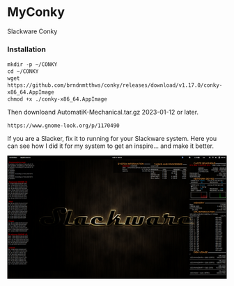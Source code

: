 # MyConky
Slackware Conky 

### Installation
```
mkdir -p ~/CONKY
cd ~/CONKY
wget https://github.com/brndnmtthws/conky/releases/download/v1.17.0/conky-x86_64.AppImage
chmod +x ./conky-x86_64.AppImage
```
Then downloand AutomatiK-Mechanical.tar.gz 2023-01-12 or later.
```
https://www.gnome-look.org/p/1170490
```
If you are a Slacker, fix it to running for your Slackware system.
Here you can see how I did it for my system to get an inspire... and make it better.

![conky](https://github.com/rizitis/MyConky/raw/main/Screenshot%20from%202023-02-04%2000-19-53.png)
